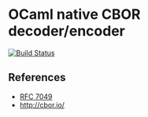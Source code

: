 OCaml native CBOR decoder/encoder
=================================

[![Build Status](https://travis-ci.org/ygrek/cbor.svg?branch=master)](https://travis-ci.org/ygrek/cbor)

References
----------

* [RFC 7049](https://tools.ietf.org/html/rfc7049)
* http://cbor.io/

